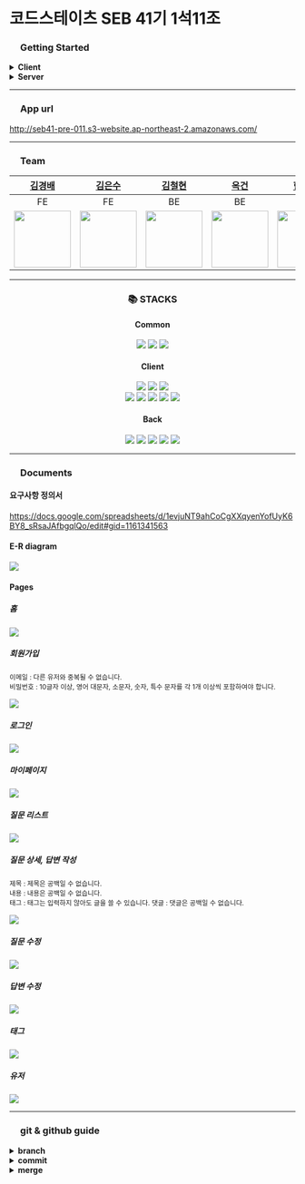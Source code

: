 # 코드스테이츠 SEB 41기 1석11조

### <img width="15px" src="https://cdn-icons-png.flaticon.com/512/4471/4471714.png"> Getting Started

<details markdown="1">
<summary><strong>Client</strong></summary>

<h4 style="color:#5ad7b7"><strong>npm install</strong></h4>
<p>개발에 필요한 패키지들을 설치합니다.</p>

<h4 style="color:#5ad7b7"><strong>npm run start</strong></h4>
<p>개발 모드로 앱을 실행합니다.
브라우저에서 http://localhost:3000으로 실행됩니다.</p>

<h4 style="color:#5ad7b7"><strong>npm run build</strong></h4>
<p>작업 완료 후 배포를 위한 build폴더가 생성됩니다.</p>
</details>

<details markdown="1">
<summary><strong>Server</strong></summary>
<h4 style="color:#cc6cab"><strong>EC2 서버를 사용하여 서버 배포하기</strong></h4>
<ol>
    <li>EC2 서버 접속 후 bash 쉘로 이동 : bash 입력, 다음 cd ~ 입력</li>
    <li>프로젝트 파일 클론 받아오기 : git clone <주소></li>
    <li>서버 디렉토리로 이동 : cd <폴더명>/server</li>
    <li>빌드 작업 : ./gradlew build</li>
    <li>빌드 완료 후 빌드 파일로 디렉토리 이동 : cd build/libs</li>
    <li>무중단 실행하기 : nohup java -jar seb41_pre_011-0.0.1-SNAPSHOT.jar &</li>
</ol>
</details>

<hr/>

### <img width="15px" src="https://cdn-icons-png.flaticon.com/512/3214/3214679.png"> App url

http://seb41-pre-011.s3-website.ap-northeast-2.amazonaws.com/

<hr/>

### <img width="15px" src="https://cdn-icons-png.flaticon.com/512/476/476863.png"> Team

|                                                                                                                                                                                                                                                                                                    [김경배](https://github.com/codemodel6)                                                                                                                                                                                                                                                                                                    |                                                                                                                                                                                                                                                                                                                                    [김은수](https://github.com/noah-eunsoo)                                                                                                                                                                                                                                                                                                                                     |                                                                                                                                                                                                                                              [김철현](https://github.com/lisia004)                                                                                                                                                                                                                                              |                                                                                                                                                                                                                                             [옥건](https://github.com/TheWildSwan)                                                                                                                                                                                                                                              |                                                                                                                                                                                                                                                          [한규현](https://github.com/Gyuddi)                                                                                                                                                                                                                                                          |
| :-------------------------------------------------------------------------------------------------------------------------------------------------------------------------------------------------------------------------------------------------------------------------------------------------------------------------------------------------------------------------------------------------------------------------------------------------------------------------------------------------------------------------------------------------------------------------------------------------------------------------------------------: | :-------------------------------------------------------------------------------------------------------------------------------------------------------------------------------------------------------------------------------------------------------------------------------------------------------------------------------------------------------------------------------------------------------------------------------------------------------------------------------------------------------------------------------------------------------------------------------------------------------------------------------------------------------------------------------------------------------------: | :-----------------------------------------------------------------------------------------------------------------------------------------------------------------------------------------------------------------------------------------------------------------------------------------------------------------------------------------------------------------------------------------------------------------------------------------------------------------------------------------------------------------------------: | :-----------------------------------------------------------------------------------------------------------------------------------------------------------------------------------------------------------------------------------------------------------------------------------------------------------------------------------------------------------------------------------------------------------------------------------------------------------------------------------------------------------------------------: | :---------------------------------------------------------------------------------------------------------------------------------------------------------------------------------------------------------------------------------------------------------------------------------------------------------------------------------------------------------------------------------------------------------------------------------------------------------------------------------------------------------------------------------------------------: |
|                                                                                                                                                                                                                                                                                                                      FE                                                                                                                                                                                                                                                                                                                       |                                                                                                                                                                                                                                                                                                                                                       FE                                                                                                                                                                                                                                                                                                                                                        |                                                                                                                                                                                                                                                               BE                                                                                                                                                                                                                                                                |                                                                                                                                                                                                                                                               BE                                                                                                                                                                                                                                                                |                                                                                                                                                                                                                                                                          BE                                                                                                                                                                                                                                                                           |
| <img src="https://s3.us-west-2.amazonaws.com/secure.notion-static.com/917c2b7e-23d6-412e-ac13-668aed51ad68/%EA%B9%80%EA%B2%BD%EB%B0%B0_%EC%85%80%EC%B9%B4.jpg?X-Amz-Algorithm=AWS4-HMAC-SHA256&X-Amz-Content-Sha256=UNSIGNED-PAYLOAD&X-Amz-Credential=AKIAT73L2G45EIPT3X45%2F20221219%2Fus-west-2%2Fs3%2Faws4_request&X-Amz-Date=20221219T080811Z&X-Amz-Expires=86400&X-Amz-Signature=49f60529d1218cd35cfea44013180e70c4076d15c5f9bff3c83973ccc451de99&X-Amz-SignedHeaders=host&response-content-disposition=filename%3D%22%25EA%25B9%2580%25EA%25B2%25BD%25EB%25B0%25B0%2520%25EC%2585%2580%25EC%25B9%25B4.jpg%22&x-id=GetObject" width=100> | <img src="https://s3.us-west-2.amazonaws.com/secure.notion-static.com/b0d2e2bd-8810-4828-a34a-0357ff86a8cb/%E1%84%80%E1%85%B5%E1%86%B7%E1%84%8B%E1%85%B3%E1%86%AB%E1%84%89%E1%85%AE.png?X-Amz-Algorithm=AWS4-HMAC-SHA256&X-Amz-Content-Sha256=UNSIGNED-PAYLOAD&X-Amz-Credential=AKIAT73L2G45EIPT3X45%2F20221219%2Fus-west-2%2Fs3%2Faws4_request&X-Amz-Date=20221219T080832Z&X-Amz-Expires=86400&X-Amz-Signature=479a5307bc81edb1e2034f3ff96da2ffcefb677b4faede948d6903779f6c05eb&X-Amz-SignedHeaders=host&response-content-disposition=filename%3D%22%25E1%2584%2580%25E1%2585%25B5%25E1%2586%25B7%25E1%2584%258B%25E1%2585%25B3%25E1%2586%25AB%25E1%2584%2589%25E1%2585%25AE.png%22&x-id=GetObject" width=100> | <img src="https://s3.us-west-2.amazonaws.com/secure.notion-static.com/fae17faf-47fb-4f2a-9ce1-6b64175e548f/Untitled.png?X-Amz-Algorithm=AWS4-HMAC-SHA256&X-Amz-Content-Sha256=UNSIGNED-PAYLOAD&X-Amz-Credential=AKIAT73L2G45EIPT3X45%2F20221219%2Fus-west-2%2Fs3%2Faws4_request&X-Amz-Date=20221219T080853Z&X-Amz-Expires=86400&X-Amz-Signature=cc7295706d0a379da111aba2d33e4f94ca7acfbe2fca14e2370852a9ad56d59b&X-Amz-SignedHeaders=host&response-content-disposition=filename%3D%22Untitled.png%22&x-id=GetObject" width=100> | <img src="https://s3.us-west-2.amazonaws.com/secure.notion-static.com/4b057695-614d-4062-af18-d27bab9a4035/IMG_5239.jpg?X-Amz-Algorithm=AWS4-HMAC-SHA256&X-Amz-Content-Sha256=UNSIGNED-PAYLOAD&X-Amz-Credential=AKIAT73L2G45EIPT3X45%2F20230102%2Fus-west-2%2Fs3%2Faws4_request&X-Amz-Date=20230102T140737Z&X-Amz-Expires=86400&X-Amz-Signature=3fed02e51a566a9a8a14af8f9365ec8b72a59000aa9061c6c33fcd0e2d97b4ff&X-Amz-SignedHeaders=host&response-content-disposition=filename%3D%22IMG_5239.jpg%22&x-id=GetObject" width=100> | <img src="https://s3.us-west-2.amazonaws.com/secure.notion-static.com/64aa0b85-124b-4cc2-8ba4-bc94cb38b760/캡처.png?X-Amz-Algorithm=AWS4-HMAC-SHA256&X-Amz-Content-Sha256=UNSIGNED-PAYLOAD&X-Amz-Credential=AKIAT73L2G45EIPT3X45%2F20221219%2Fus-west-2%2Fs3%2Faws4_request&X-Amz-Date=20221219T080922Z&X-Amz-Expires=86400&X-Amz-Signature=825550268a32baf4f991ae6af2a4445025fc319297a35acf318b313d1bb5d7e2&X-Amz-SignedHeaders=host&response-content-disposition=filename%3D%22%25EC%25BA%25A1%25EC%25B2%2598.PNG.png%22&x-id=GetObject" width=100> |

---

<h3 align='center'>📚 STACKS</h3>
<h4 align='center'>Common</h4>

<div align='center'>
<img src="https://img.shields.io/badge/github-181717?style=for-the-badge&logo=github&logoColor=white">
<img src="https://img.shields.io/badge/git-F05032?style=for-the-badge&logo=git&logoColor=white">
  <img src="https://img.shields.io/badge/amazonaws-232F3E?style=for-the-badge&logo=amazonaws&logoColor=white"> 
</div>

<h4 align='center'>Client</h4>
<div align='center'> 
  <img src="https://img.shields.io/badge/react-61DAFB?style=for-the-badge&logo=react&logoColor=white"> 
  <img src="https://img.shields.io/badge/redux-764ABC?style=for-the-badge&logo=redux&logoColor=white">
  <img src="https://img.shields.io/badge/styled-components-DB7093?style=for-the-badge&logo=styled-components&logoColor=white"> 
  <br>
  <img src="https://img.shields.io/badge/html5-E34F26?style=for-the-badge&logo=html5&logoColor=white"> 
  <img src="https://img.shields.io/badge/css-1572B6?style=for-the-badge&logo=css3&logoColor=white"> 
  <img src="https://img.shields.io/badge/javascript-F7DF1E?style=for-the-badge&logo=javascript&logoColor=black"> 
  <img src="https://img.shields.io/badge/axios-5A29E4?style=for-the-badge&logo=axios&logoColor=white">
   <img src="https://img.shields.io/badge/eslint-4B32C3?style=for-the-badge&logo=eslint&logoColor=white">
</div>

<h4 align='center'>Back</h4>

<div align='center'>
  <img src="https://img.shields.io/badge/spring-6DB33F?style=for-the-badge&logo=spring&logoColor=white"> 
  <img src="https://img.shields.io/badge/Spring%20Boot-6DB33F?style=for-the-badge&logo=Spring%20Boot&logoColor=white"> 
  <img src="https://img.shields.io/badge/Spring%20Security-6DB33F?style=for-the-badge&logo=Spring%20Security&logoColor=white"> 
  <img src="https://img.shields.io/badge/mysql-4479A1?style=for-the-badge&logo=mysql&logoColor=white"> 
  <img src="https://img.shields.io/badge/apache tomcat-F8DC75?style=for-the-badge&logo=apachetomcat&logoColor=white">
</div>

<hr/>

### <img width="15px" src="https://cdn-icons-png.flaticon.com/512/888/888034.png"> Documents

#### 요구사항 정의서

https://docs.google.com/spreadsheets/d/1evjuNT9ahCoCgXXqyenYofUyK6BY8_sRsaJAfbgqlQo/edit#gid=1161341563

#### E-R diagram

<img src="https://cdn.discordapp.com/attachments/1052811868462399490/1059483159105896498/92250a07ff872706.jpg"/>

#### Pages

##### 홈

<p>
<img src="https://cdn.discordapp.com/attachments/1052811868462399490/1059491374086488106/111.png"/>
</p>

##### 회원가입

<small>
이메일 : 다른 유저와 중복될 수 없습니다.<br>
비밀번호 : 10글자 이상, 영어 대문자, 소문자, 숫자, 특수 문자를 각 1개 이상씩 포함하여야 합니다.
</small>
<br>
<p>
<img src="https://cdn.discordapp.com/attachments/1052811868462399490/1059491406827241573/222.png"/>
</p>

##### 로그인

<p>
<img src="https://cdn.discordapp.com/attachments/1052811868462399490/1059491461760041071/2.png"/>
</p>

##### 마이페이지

<p>
<img src="https://cdn.discordapp.com/attachments/1052811868462399490/1059491515090600036/3.png"/>
</p>

##### 질문 리스트

<p>
<img src="https://cdn.discordapp.com/attachments/1052811868462399490/1059491584388903023/4.png"/>
</p>

##### 질문 상세, 답변 작성

<small>
제목 : 제목은 공백일 수 없습니다.<br/>
내용 : 내용은 공백일 수 없습니다.<br/>
태그 : 태그는 입력하지 않아도 글을 쓸 수 있습니다.
댓글 : 댓글은 공백일 수 없습니다.
</small>
<br>
<p>
<img src="https://cdn.discordapp.com/attachments/1052811868462399490/1059491717675483226/7.png"/>
</p>

##### 질문 수정

<p>
<img src="https://cdn.discordapp.com/attachments/1052811868462399490/1059491835980034109/6.png"/>
</p>

##### 답변 수정

<p>
<img src="https://cdn.discordapp.com/attachments/1052811868462399490/1059491890677956608/8.png"/>
</p>

##### 태그

<p>
<img src="https://cdn.discordapp.com/attachments/1052811868462399490/1059491949565980814/9.png"/>
</p>

##### 유저

<p>
<img src="https://cdn.discordapp.com/attachments/1052811868462399490/1059492356652540025/image.png"/>
</p>

<hr/>

### <img width="15px" src="https://cdn-icons-png.flaticon.com/512/3281/3281313.png"> git & github guide

<details markdown="1">
<summary><strong>branch</strong></summary>
<ul>
  <li>
    strategy
    <ul>
      <li>main브랜치에서 dev브랜치를 생성합니다. dev브랜치에서 feat브랜치를 생성 후 작업합니다.</li>
      <li>작업이 완료된 feat브랜치들은 dev브랜치에만 merge할 수 있습니다.</li>
      <li>배포 전 개발 완료된 dev브랜치를 main브랜치에 merge후 main브랜치를 배포합니다.</li>
    </ul>
  </li>
  <li>
    branch types
    <ul>
      <li>main : 배포 브랜치</li>
      <li>dev : 개발 브랜치</li>
      <li>feat/branchname : 기능 브랜치</li>
      <li>hotfix : 오류 또는 긴급 수정 브랜치</li>
    </ul>
  </li>
  <li>
    feat브랜치 name style
    <ul>
      <li>
        basic : 기능별로 브랜치를 생성하고, 1개의 브랜치는 1명의 사용자가 담당합니다.
        <pre>
feat/개발영역/기능명
feat/front/login
feat/back/login</pre>
      </li>
      <li>
        sub : 예외상황으로 1개의 브랜치에서 여러명이 작업할 경우 sub브랜치 생성 후 작업합니다.
        <pre>
feat/개발영역/기능명_sub_세부기능
feat/front/login_sub_sns
feat/back/login_sub_sns</pre>
       </li>
    </ul>
  </li>
</ul>
</details>

<details markdown="1">
<summary><strong>commit</strong></summary>
<ul>
  <li>
    structure
    <pre>
타입 - #이슈번호 : 제목
(공백줄)
상세 설명</pre>
  </li>
  <li>
    type
    <ul>
      <li>feat: A new feature</li>
      <li>fix: A bug fix</li>
      <li>docs: Changes to documentation</li>
      <li>style: Formatting, missing semi colons, etc; no code change</li>
      <li>refactor: Refactoring production code</li>
      <li>test: Adding tests, refactoring test; no production code change</li>
      <li>chore: Updating build tasks, package manager configs, etc; no production code change</li>
    </ul>
  </li>
  <li>
    example
    <pre>
feat - #1 : 로그인 html,css 완료
<br/>
공통 인풋 텍스트, 버튼 컴포넌트 적용</pre>
  </li>
</ul>
</details>
    
<details markdown="1">
<summary><strong>merge</strong></summary>
<ul>
  <li>github pull request를 사용해 merge합니다.</li>
  <li>front개발은 최소 front 1명을 리뷰어로, back개발은 최소 back 1명을 리뷰어로 pull request 합니다.</li>
  <li>front, back 같이 진행하는 개발은 최소 front,back 각 1명을 리뷰어로 pull request 합니다.</li>
</ul>
</details>
